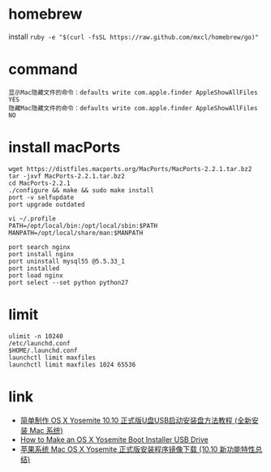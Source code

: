 # homebrew
install `ruby -e "$(curl -fsSL https://raw.github.com/mxcl/homebrew/go)"`

# command
```shell
显示Mac隐藏文件的命令：defaults write com.apple.finder AppleShowAllFiles YES
隐藏Mac隐藏文件的命令：defaults write com.apple.finder AppleShowAllFiles NO
```

# install macPorts
```shell
wget https://distfiles.macports.org/MacPorts/MacPorts-2.2.1.tar.bz2
tar -jxvf MacPorts-2.2.1.tar.bz2
cd MacPorts-2.2.1
./configure && make && sudo make install
port -v selfupdate
port upgrade outdated

vi ~/.profile
PATH=/opt/local/bin:/opt/local/sbin:$PATH
MANPATH=/opt/local/share/man:$MANPATH

port search nginx
port install nginx
port uninstall mysql55 @5.5.33_1
port installed
port load nginx
port select --set python python27
```

# limit
```shell
ulimit -n 10240
/etc/launchd.conf
$HOME/.launchd.conf
launchctl limit maxfiles
launchctl limit maxfiles 1024 65536
```

# link
- [简单制作 OS X Yosemite 10.10 正式版U盘USB启动安装盘方法教程 (全新安装 Mac 系统)](http://www.iplaysoft.com/osx-yosemite-usb-install-drive.html)
- [How to Make an OS X Yosemite Boot Installer USB Drive](http://osxdaily.com/2014/10/16/make-os-x-yosemite-boot-install-drive/)
- [苹果系统 Mac OS X Yosemite 正式版安装程序镜像下载 (10.10 新功能特性总结)](http://www.iplaysoft.com/osx-yosemite.html)
